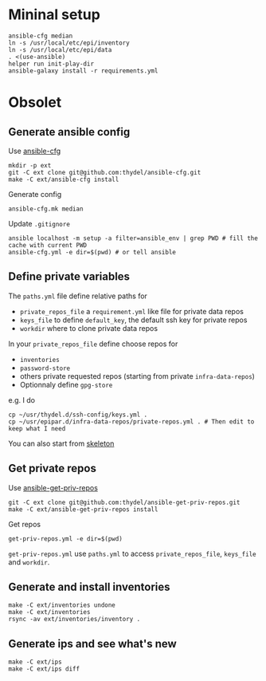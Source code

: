 # Mininal setup

```
ansible-cfg median
ln -s /usr/local/etc/epi/inventory
ln -s /usr/local/etc/epi/data
. <(use-ansible)
helper run init-play-dir
ansible-galaxy install -r requirements.yml
```

# Obsolet

## Generate ansible config

[ansible-cfg]: https://github.com/thydel/ansible-cfg "github.com repo"

Use [ansible-cfg][]

```
mkdir -p ext
git -C ext clone git@github.com:thydel/ansible-cfg.git
make -C ext/ansible-cfg install
```

Generate config

```
ansible-cfg.mk median
```

Update `.gitignore`

```
ansible localhost -m setup -a filter=ansible_env | grep PWD # fill the cache with current PWD
ansible-cfg.yml -e dir=$(pwd) # or tell ansible
```

## Define private variables

The `paths.yml` file define relative paths for

- `private_repos_file` a `requirement.yml` like file for private data repos
- `keys_file` to define `default_key`, the default ssh key for private repos
- `workdir` where to clone private data repos

In your `private_repos_file` define choose repos for

- `inventories`
- `password-store` 
- others private requested repos (starting from private `infra-data-repos`)
- Optionnaly define `gpg-store`

e.g. I do

```
cp ~/usr/thydel.d/ssh-config/keys.yml .
cp ~/usr/epipar.d/infra-data-repos/private-repos.yml . # Then edit to keep what I need
```

You can also start from [skeleton](private-repos.skl.yml)


## Get private repos

[ansible-get-priv-repos]: https://github.com/thydel/ansible-get-priv-repos "github.com repo"

Use [ansible-get-priv-repos][]

```
git -C ext clone git@github.com:thydel/ansible-get-priv-repos.git
make -C ext/ansible-get-priv-repos install
```

Get repos

```
get-priv-repos.yml -e dir=$(pwd)
```

`get-priv-repos.yml` use `paths.yml` to access `private_repos_file`,
`keys_file` and `workdir`.


## Generate and install inventories

```
make -C ext/inventories undone
make -C ext/inventories
rsync -av ext/inventories/inventory .
```

## Generate ips and see what's new

```
make -C ext/ips
make -C ext/ips diff
```
